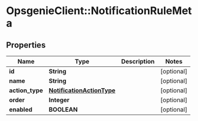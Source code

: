 # OpsgenieClient::NotificationRuleMeta

## Properties
Name | Type | Description | Notes
------------ | ------------- | ------------- | -------------
**id** | **String** |  | [optional] 
**name** | **String** |  | [optional] 
**action_type** | [**NotificationActionType**](NotificationActionType.md) |  | [optional] 
**order** | **Integer** |  | [optional] 
**enabled** | **BOOLEAN** |  | [optional] 


